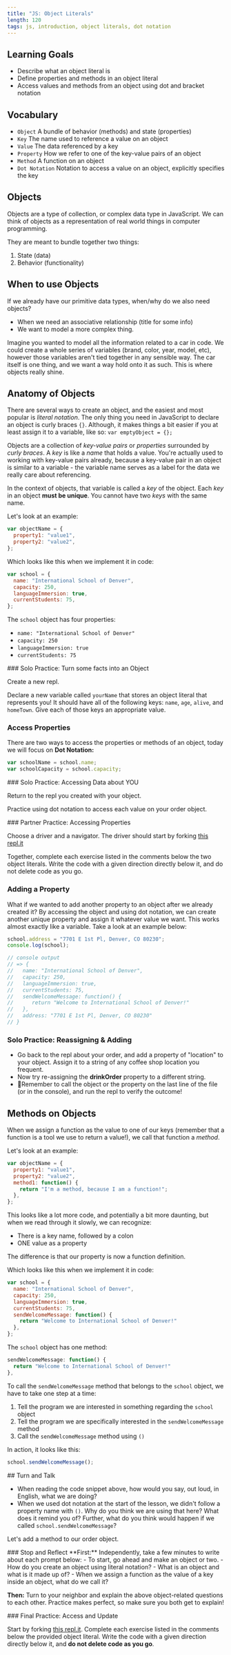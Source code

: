 ```yaml
---
title: "JS: Object Literals"
length: 120
tags: js, introduction, object literals, dot notation
---
```


## Learning Goals

* Describe what an object literal is
* Define properties and methods in an object literal
* Access values and methods from an object using dot and bracket notation

## Vocabulary

- `Object` A bundle of behavior (methods) and state (properties)
- `Key` The name used to reference a value on an object
- `Value` The data referenced by a key
- `Property` How we refer to one of the key-value pairs of an object
- `Method` A function on an object
- `Dot Notation` Notation to access a value on an object, explicitly specifies the key

## Objects

Objects are a type of collection, or complex data type in JavaScript. We can think of objects as a representation of real world things in computer programming.

They are meant to bundle together two things:

1. State (data)
2. Behavior (functionality)

## When to use Objects

If we already have our primitive data types, when/why do we also need objects?

- When we need an associative relationship (title for some info)
- We want to model a more complex thing.

Imagine you wanted to model all the information related to a car in code. We
could create a whole series of variables (brand, color, year, model, etc),
however those variables aren't tied together in any sensible way. The car itself
is one thing, and we want a way hold onto it as such. This is where objects
really shine.

## Anatomy of Objects

There are several ways to create an object, and the easiest and most popular is _literal notation_. The only thing you need in JavaScript to declare an object is curly braces ```{}```. Although, it makes things a bit easier if you at least assign it to a variable, like so: ```var emptyObject = {};```

Objects are a collection of _key-value pairs_ or _properties_ surrounded by _curly braces_. A _key_ is like a _name_ that holds a value. You're actually used to working with key-value pairs already, because a key-value pair in an object is similar to a variable - the variable name serves as a label for the data we really care about referencing.

In the context of objects, that variable is called a _key_ of the object. Each _key_ in an object **must be unique**. You cannot have two _keys_ with the same name.

Let's look at an example:

```javascript
var objectName = {
  property1: "value1",
  property2: "value2",
};
```

Which looks like this when we implement it in code:

```javascript
var school = {
  name: "International School of Denver",
  capacity: 250,
  languageImmersion: true,
  currentStudents: 75,
};
```
The `school` object has four properties:

- `name: "International School of Denver"`
- `capacity: 250`
- `languageImmersion: true`
- `currentStudents: 75`

<section class="call-to-action">
### Solo Practice: Turn some facts into an Object

Create a new repl.

Declare a new variable called <code>yourName</code> that stores an object literal that represents you! It should have all of the following keys: `name`, `age`, `alive`, and `homeTown`. Give each of those keys an appropriate value.
</section>

### Access Properties

There are two ways to access the properties or methods of an object, today we will focus on **Dot Notation:**

```js
var schoolName = school.name;
var schoolCapacity = school.capacity;
```

<section class="call-to-action">
### Solo Practice: Accessing Data about YOU

Return to the repl you created with your object.

Practice using dot notation to access each value on your order object.
</section>

<section class="call-to-action">
### Partner Practice: Accessing Properties

Choose a driver and a navigator. The driver should start by forking [this repl.it](https://repl.it/@ameseee/Dot-Notation-Practice)

Together, complete each exercise listed in the comments below the two object literals. Write the code with a given direction directly below it, and do not delete code as you go.
</section>


### Adding a Property

What if we wanted to add another property to an object after we already created it? By accessing the object and using dot notation, we can create another unique property and assign it whatever value we want. This works almost exactly like a variable. Take a look at an example below:

```js
school.address = "7701 E 1st Pl, Denver, CO 80230";
console.log(school);

// console output
// => {
//   name: "International School of Denver",
//   capacity: 250,
//   languageImmersion: true,
//   currentStudents: 75,
//   sendWelcomeMessage: function() {
//      return "Welcome to International School of Denver!"
//   },
//   address: "7701 E 1st Pl, Denver, CO 80230"
// }
```
<section class="call-to-action">

### Solo Practice: Reassigning & Adding
- Go back to the repl about your order, and add a property of "location" to your object. Assign it to a string of any coffee shop location you frequent.
- Now try re-assigning the **drinkOrder** property to a different string.
- 🤞Remember to call the object or the property on the last line of the file (or in the console), and run the repl to verify the outcome!
</section>

## Methods on Objects

When we assign a function as the value to one of our keys (remember that a function is a tool we use to return a value!), we call that function a _method_.

Let's look at an example:

```javascript
var objectName = {
  property1: "value1",
  property2: "value2",
  method1: function() {
    return "I'm a method, because I am a function!";
  },
};
```

This looks like a lot more code, and potentially a bit more daunting, but when we read through it slowly, we can recognize:
- There is a key name, followed by a colon
- ONE value as a property

The difference is that our property is now a function definition.

Which looks like this when we implement it in code:

```javascript
var school = {
  name: "International School of Denver",
  capacity: 250,
  languageImmersion: true,
  currentStudents: 75,
  sendWelcomeMessage: function() {
    return "Welcome to International School of Denver!"
  },
};
```

The `school` object has one method:

```js
sendWelcomeMessage: function() {
  return "Welcome to International School of Denver!"
},
```

To call the `sendWelcomeMessage` method that belongs to the `school` object, we have to take one step at a time:
1. Tell the program we are interested in something regarding the `school` object
2. Tell the program we are specifically interested in the `sendWelcomeMessage` method
3. Call the `sendWelcomeMessage` method using `()`

In action, it looks like this:

```js
school.sendWelcomeMessage();
```
<section class="call-to-action">
## Turn and Talk

- When reading the code snippet above, how would you say, out loud, in English, what we are doing?
- When we used dot notation at the start of the lesson, we didn't follow a property name with `()`. Why do you think we are using that here? What does it remind you of? Further, what do you think would happen if we called `school.sendWelcomeMessage`?
</section>

Let's add a method to our order object.

<section class="checks-for-understanding">
### Stop and Reflect
**First:** Independently, take a few minutes to write about each prompt below:
- To start, go ahead and make an object or two.
- How do you create an object using literal notation?
- What is an object and what is it made up of?
- When we assign a function as the value of a key inside an object, what do we call it?

**Then:** Turn to your neighbor and explain the above object-related questions to each other. Practice makes perfect, so make sure you both get to explain!
</section>

<section class="call-to-action">
### Final Practice: Access and Update

Start by forking [this repl.it](https://repl.it/@ameseee/Partner-Practice). Complete each exercise listed in the comments below the provided object literal. Write the code with a given direction directly below it, and **do not delete code as you go**.
</section>
<br>
